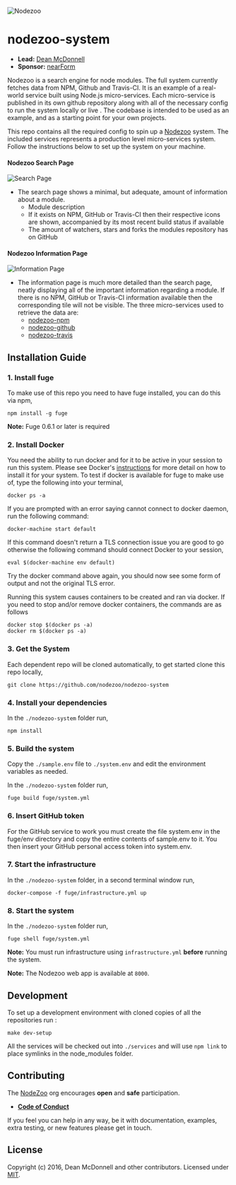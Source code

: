 ![Nodezoo][Logo]

# nodezoo-system

- __Lead:__ [Dean McDonnell][Lead]
- __Sponsor:__ [nearForm][Sponsor]

Nodezoo is a search engine for node modules. The full system currently fetches data from NPM, Github and Travis-CI. It is an example of a real-world service built using
Node.js micro-services. Each micro-service is published in its own github repository along with all
of the necessary config to run the system locally or live . The codebase is intended to be used as
an example, and as a starting point for your own projects.

This repo contains all the required config to spin up a [Nodezoo][] system. The included services
represents a production level micro-services system.
Follow the instructions below to set up the system on your machine.

#### Nodezoo Search Page
![Search Page][searchPage]
- The search page shows a minimal, but adequate, amount of information about a module.
  - Module description
  - If it exists on NPM, GitHub or Travis-CI then their respective icons are shown, accompanied by its most recent build status if available
  - The amount of watchers, stars and forks the modules repository has on GitHub

#### Nodezoo Information Page
![Information Page][infoPage]
- The information page is much more detailed than the search page, neatly displaying all of the important information regarding a module. If there is no NPM, GitHub or Travis-CI information available then the corresponding tile will not be visible. The three micro-services used to retrieve the data are:
  - [nodezoo-npm][]
  - [nodezoo-github][]
  - [nodezoo-travis][]

## Installation Guide

### 1. Install fuge
To make use of this repo you need to have fuge installed, you can do this via npm,

```
npm install -g fuge
```
__Note:__ Fuge 0.6.1 or later is required

### 2. Install Docker
You need the ability to run docker and for it to be active in your session to run this system.
Please see Docker's [instructions][docker] for more detail on how to install it for your system. To
test if docker is available for fuge to make use of, type the following into your terminal,

```
docker ps -a
```

If you are prompted with an error saying cannot connect to docker daemon, run the following command:

```
docker-machine start default
```

If this command doesn't return a TLS connection issue you are good to go otherwise the following
command should connect Docker to your session,

```
eval $(docker-machine env default)
```

Try the docker command above again, you should now see some form of output and not the original TLS
error.

Running this system causes containers to be created and ran via docker. If you need to stop and/or
remove docker containers, the commands are as follows

```
docker stop $(docker ps -a)
docker rm $(docker ps -a)
```

### 3. Get the System
Each dependent repo will be cloned automatically, to get started clone this repo locally,

```
git clone https://github.com/nodezoo/nodezoo-system
```

### 4. Install your dependencies
In the `./nodezoo-system` folder run,

```
npm install
```

### 5. Build the system

Copy the `./sample.env` file to `./system.env` and edit the environment variables as needed.

In the `./nodezoo-system` folder run,

```
fuge build fuge/system.yml
```

### 6. Insert GitHub token
For the GitHub service to work you must create the file system.env in the fuge/env directory and copy the entire contents of sample.env to it. You then insert your GitHub personal access token into system.env.

### 7. Start the infrastructure
In the `./nodezoo-system` folder, in a second terminal window run,

```
docker-compose -f fuge/infrastructure.yml up
```

### 8. Start the system
In the `./nodezoo-system` folder run,

```
fuge shell fuge/system.yml
```

__Note:__ You must run infrastructure using `infrastructure.yml` __before__ running the system.

__Note:__ The Nodezoo web app is available at `8000`.

## Development

To set up a development environment with cloned copies of all the repositories run :

```
make dev-setup
```

All the services will be checked out into `./services` and will use `npm link` to place symlinks
in the node_modules folder.

## Contributing
The [NodeZoo][] org encourages __open__ and __safe__ participation.

- __[Code of Conduct][CoC]__

If you feel you can help in any way, be it with documentation, examples, extra testing, or new
features please get in touch.

## License
Copyright (c) 2016, Dean McDonnell and other contributors.
Licensed under [MIT][Lic].


[Logo]: https://raw.githubusercontent.com/nodezoo/nodezoo-org/master/assets/logo-nodezoo.png
[Lead]: https://github.com/mcdonnelldean
[Sponsor]: http://www.nearform.com/
[CoC]: https://github.com/nodezoo/nodezoo-org/blob/master/CoC.md
[Lic]: ./LICENSE
[Nodezoo]: https://github.com/rjrodger/nodezoo
[Concorda]: https://github.com/nearform/concorda
[Vidi]: https://github.com/vidi-insights/vidi-dashboard
[docker]: https://docs.docker.com/engine/installation/
[searchPage]: https://github.com/nodezoo/nodezoo-org/blob/master/assets/search-page.png
[infoPage]: https://github.com/nodezoo/nodezoo-org/blob/master/assets/info-page.png
[nodezoo-npm]: https://github.com/nodezoo/nodezoo-npm
[nodezoo-github]: https://github.com/nodezoo/nodezoo-github
[nodezoo-travis]: https://github.com/nodezoo/nodezoo-travis
